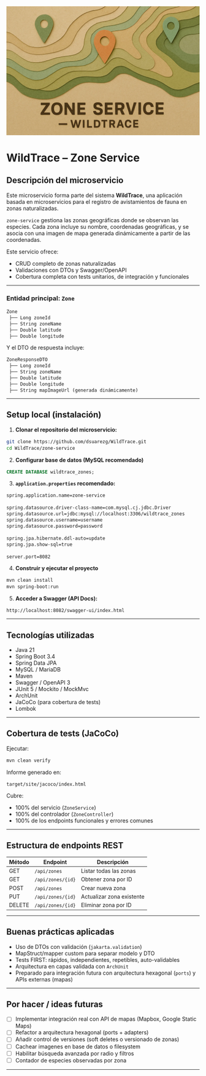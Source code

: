 <div style="text-align: center;">
  <img src="src/main/resources/static/banner.png" alt="WildTrace"></div>

# WildTrace – Zone Service

## Descripción del microservicio

Este microservicio forma parte del sistema **WildTrace**, una aplicación basada en microservicios para el registro de avistamientos de fauna en zonas naturalizadas.

`zone-service` gestiona las zonas geográficas donde se observan las especies. Cada zona incluye su nombre, coordenadas geográficas, y se asocia con una imagen de mapa generada dinámicamente a partir de las coordenadas.

Este servicio ofrece:
- CRUD completo de zonas naturalizadas
- Validaciones con DTOs y Swagger/OpenAPI
- Cobertura completa con tests unitarios, de integración y funcionales

---

### Entidad principal: `Zone`

```text
Zone
 ├── Long zoneId
 ├── String zoneName
 ├── Double latitude
 ├── Double longitude
```

Y el DTO de respuesta incluye:

```text
ZoneResponseDTO
 ├── Long zoneId
 ├── String zoneName
 ├── Double latitude
 ├── Double longitude
 ├── String mapImageUrl (generada dinámicamente)
```

---

## Setup local (instalación)

1. **Clonar el repositorio del microservicio:**
```bash
git clone https://github.com/dsuarezg/WildTrace.git
cd WildTrace/zone-service
```

2. **Configurar base de datos (MySQL recomendado)**

```sql
CREATE DATABASE wildtrace_zones;
```

3. **`application.properties` recomendado:**
```properties
spring.application.name=zone-service

spring.datasource.driver-class-name=com.mysql.cj.jdbc.Driver
spring.datasource.url=jdbc:mysql://localhost:3306/wildtrace_zones
spring.datasource.username=username
spring.datasource.password=password

spring.jpa.hibernate.ddl-auto=update
spring.jpa.show-sql=true

server.port=8082
```

4. **Construir y ejecutar el proyecto**
```bash
mvn clean install
mvn spring-boot:run
```

5. **Acceder a Swagger (API Docs):**
```
http://localhost:8082/swagger-ui/index.html
```

---

## Tecnologías utilizadas

- Java 21
- Spring Boot 3.4
- Spring Data JPA
- MySQL / MariaDB
- Maven
- Swagger / OpenAPI 3
- JUnit 5 / Mockito / MockMvc
- ArchUnit
- JaCoCo (para cobertura de tests)
- Lombok

---

## Cobertura de tests (JaCoCo)

Ejecutar:
```bash
mvn clean verify
```
Informe generado en:
```
target/site/jacoco/index.html
```
Cubre:
- 100% del servicio (`ZoneService`)
- 100% del controlador (`ZoneController`)
- 100% de los endpoints funcionales y errores comunes

---

## Estructura de endpoints REST

| Método | Endpoint               | Descripción                     |
|--------|------------------------|---------------------------------|
| GET    | `/api/zones`          | Listar todas las zonas          |
| GET    | `/api/zones/{id}`     | Obtener zona por ID             |
| POST   | `/api/zones`          | Crear nueva zona                |
| PUT    | `/api/zones/{id}`     | Actualizar zona existente       |
| DELETE | `/api/zones/{id}`     | Eliminar zona por ID            |

---

## Buenas prácticas aplicadas

- Uso de DTOs con validación (`jakarta.validation`)
- MapStruct/mapper custom para separar modelo y DTO
- Tests FIRST: rápidos, independientes, repetibles, auto-validables
- Arquitectura en capas validada con `ArchUnit`
- Preparado para integración futura con arquitectura hexagonal (`ports`) y APIs externas (mapas)

---

## Por hacer / ideas futuras

- [ ] Implementar integración real con API de mapas (Mapbox, Google Static Maps)
- [ ] Refactor a arquitectura hexagonal (ports + adapters)
- [ ] Añadir control de versiones (soft deletes o versionado de zonas)
- [ ] Cachear imagenes en base de datos o filesystem
- [ ] Habilitar búsqueda avanzada por radio y filtros
- [ ] Contador de especies observadas por zona

---
